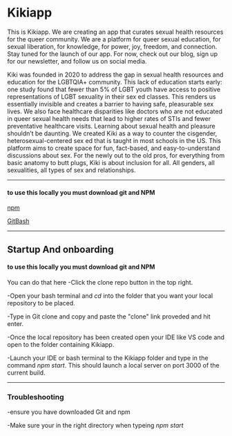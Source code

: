 # Kikiapp
This is Kikiapp. We are creating an app that curates sexual health resources for the queer community. We are a platform for queer sexual education, for sexual liberation, for knowledge, for power, joy, freedom, and connection. Stay tuned for the launch of our app. For now, check out our blog, sign up for our newsletter, and follow us on social media.

Kiki was founded in 2020 to address the gap in sexual health resources and education for the LGBTQIA+ community. This lack of education starts early: one study found that fewer than 5% of LGBT youth have access to positive representations of LGBT sexuality in their sex ed classes. This renders us essentially invisible and creates a barrier to having safe, pleasurable sex lives. We also face healthcare disparities like doctors who are not educated in queer sexual health needs that lead to higher rates of STIs and fewer preventative healthcare visits. Learning about sexual health and pleasure shouldn’t be daunting. We created Kiki as a way to counter the cisgender, heterosexual-centered sex ed that is taught in most schools in the US. This platform aims to create space for fun, fact-based, and easy-to-understand discussions about sex. For the newly out to the old pros, for everything from basic anatomy to butt plugs, Kiki is about inclusion for all. All genders, all sexualities, all types of sex and relationships.

----
#### to use this locally you must download git and NPM 
[npm](https://www.npmjs.com/get-npm)

[GitBash](https://git-scm.com/downloads)

----
## Startup And onboarding
#### to use this locally you must download git and NPM 
You can do that here
-Click the clone repo button in the top right.

-Open your bash terminal and *cd* into the folder that you want your local repository to be placed.

-Type in Git clone and copy and paste the "clone" link proveded and hit enter.

-Once the local repository has been created open your IDE like VS code and open to the folder containing Kikiapp.

-Launch your IDE or bash terminal to the Kikiapp folder and type in the command *npm start*. This should launch a local server on port 3000 of the current build. 

----

### Troubleshooting
-ensure you have downloaded Git and npm 

-Make sure your in the right directory when typeing *npm start*
